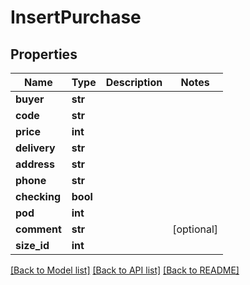 # InsertPurchase

## Properties
Name | Type | Description | Notes
------------ | ------------- | ------------- | -------------
**buyer** | **str** |  | 
**code** | **str** |  | 
**price** | **int** |  | 
**delivery** | **str** |  | 
**address** | **str** |  | 
**phone** | **str** |  | 
**checking** | **bool** |  | 
**pod** | **int** |  | 
**comment** | **str** |  | [optional] 
**size_id** | **int** |  | 

[[Back to Model list]](../README.md#documentation-for-models) [[Back to API list]](../README.md#documentation-for-api-endpoints) [[Back to README]](../README.md)

